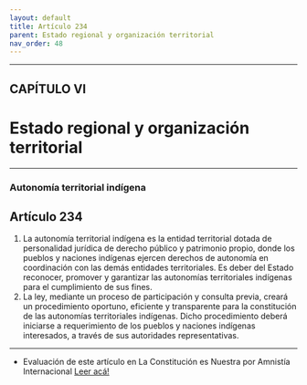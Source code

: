 ```yaml
---
layout: default
title: Artículo 234
parent: Estado regional y organización territorial
nav_order: 48
---
```


---

## CAPÍTULO VI
# Estado regional y organización territorial

---

### Autonomía territorial indígena

## Artículo 234

1. La autonomía territorial indígena es la entidad territorial dotada de personalidad jurídica de derecho público y patrimonio propio, donde los pueblos y naciones indígenas ejercen derechos de autonomía en coordinación con las demás entidades territoriales. Es deber del Estado reconocer, promover y garantizar las autonomías territoriales indígenas para el cumplimiento de sus fines.
2. La ley, mediante un proceso de participación y consulta previa, creará un procedimiento oportuno, eficiente y transparente para la constitución de las autonomías territoriales indígenas. Dicho procedimiento deberá iniciarse a requerimiento de los pueblos y naciones indígenas interesados, a través de sus autoridades representativas.

---
- Evaluación de este artículo en La Constitución es Nuestra por Amnistía Internacional
<a target="_blank" href="https://laconstitucionesnuestra.cl/evaluaciones/verevaluaciones/84">Leer acá!</a>

